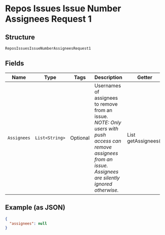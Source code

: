 
# Repos Issues Issue Number Assignees Request 1

## Structure

`ReposIssuesIssueNumberAssigneesRequest1`

## Fields

| Name | Type | Tags | Description | Getter | Setter |
|  --- | --- | --- | --- | --- | --- |
| `Assignees` | `List<String>` | Optional | Usernames of assignees to remove from an issue. _NOTE: Only users with push access can remove assignees from an issue. Assignees are silently ignored otherwise._ | List<String> getAssignees() | setAssignees(List<String> assignees) |

## Example (as JSON)

```json
{
  "assignees": null
}
```

